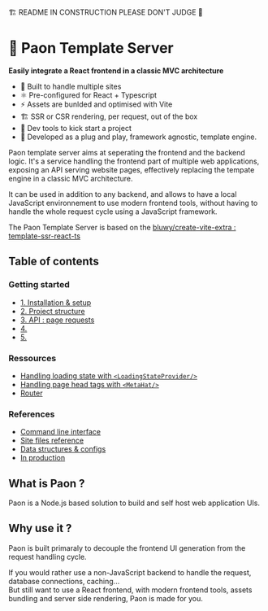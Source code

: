 🏗️ README IN CONSTRUCTION PLEASE DON'T JUDGE 🔧

# 🦚 Paon Template Server
**Easily integrate a React frontend in a classic MVC architecture**

- 🌌 Built to handle multiple sites
- ⚛️ Pre-configured for React + Typescript
- ⚡ Assets are bunlded and optimised with Vite
- 🏗️ SSR or CSR rendering, per request, out of the box
- 🔧 Dev tools to kick start a project
- 🧩 Developed as a plug and play, framework agnostic, template engine.

Paon template server aims at seperating the frontend and the backend logic.
It's a service handling the frontend part of multiple web applications, exposing an API serving website pages, effectively replacing the tempate engine in a classic MVC architecture.

It can be used in addition to any backend, and allows to have a local JavaScript environnement to use modern frontend tools, without having to handle the whole request cycle using a JavaScript framework.

The Paon Template Server is based on the [bluwy/create-vite-extra : template-ssr-react-ts ](https://github.com/bluwy/create-vite-extra/tree/master/template-ssr-react-ts)

## Table of contents

### Getting started

- [1. Installation & setup](/documentation/getting-started/1-setup.md)
-  [2. Project structure](/documentation/getting-started/2-structure.md) 
-  [3. API : page requests](/documentation/getting-started/3-api.md) 
- [4. ]()
- [5. ]()

### Ressources

- [Handling loading state with `<LoadingStateProvider/>`](/documentation/ressources/loading-context.md)
- [Handling page head tags with `<MetaHat/>`](/documentation/ressources/meta-hat.md)
- [Router](/documentation/ressources/router.md)

### References

- [Command line interface](/documentation/references/cli.md)
- [Site files reference](/documentation/references/site-files.md)
- [Data structures & configs](/documentation/references/data-structures.md)
- [In production](/documentation/references/production.md)



## What is Paon ?

Paon is a Node.js based solution to build and self host web application UIs.

## Why use it ?

Paon is built primaraly to decouple the frontend UI generation from the request handling cycle. 

If you would rather use a non-JavaScript backend to handle the request, database connections, caching...\
But still want to use a React frontend, with modern frontend tools, assets bundling and server side rendering, Paon is made for you.
